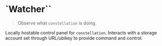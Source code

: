 # `Watcher``

> Observe what `constellation` is doing.

Locally hostable control panel for `constellation`. Interacts with a storage account set through URL/ubikey to provide command and control.


